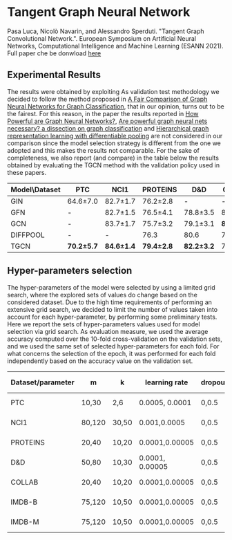 # Tangent Graph Neural Network

Pasa Luca, Nicolò Navarin, and Alessandro Sperduti. "Tangent Graph Convolutional Network.". 
European Symposium on Artificial Neural Networks, Computational  Intelligence and Machine Learning (ESANN 2021).
Full paper che be donwload [here](https://www.esann.org/sites/default/files/proceedings/2021/ES2021-143.pdf)

## Experimental Results

The results were obtained by exploiting As validation test methodology we decided to follow the method proposed in [A Fair Comparison of Graph Neural Networks for Graph Classification](https://openreview.net/forum?id=HygDF6NFPB), that in our opinion, turns out to be the fairest. For this reason, in the paper the results reported in [How Powerful are Graph Neural Networks?](https://openreview.net/forum?id=ryGs6iA5Km), [Are powerful graph neural nets necessary? a dissection on graph classification](https://openreview.net/forum?id=BJxQxeBYwH) and [Hierarchical graph representation learning with differentiable pooling](https://dl.acm.org/doi/10.5555/3327345.3327389) are not considered in our comparison since the model selection strategy is different from the one we adopted and this makes the results not comparable. For the sake of completeness, we also report (and compare) in the table below the results obtained by evaluating the TGCN method with the validation policy used in these papers.

Model\Dataset |  PTC | NCI1  | PROTEINS | D&D | COLLAB | IMDB-B | IMDB-M
------------- | ---- | ---- | ---- | ---- | ---- | ---- | ---- |
GIN | 64.6&pm;7.0  | 82.7&pm;1.7  | 76.2&pm;2.8  |  - | - | 80.2&pm;1.9  | 75.1&pm;5.1  | 52.3&pm;2.8 
GFN | - | 82.7&pm;1.5 | 76.5&pm;4.1 | 78.8&pm;3.5 | 81.5&pm;2.4 | 73.0&pm;4.4 | 51.8&pm;5.2
GCN | - | 83.7&pm;1.7 | 75.7&pm;3.2 | 79.1&pm;3.1 | **81.7&pm;1.6** | 73.3&pm;5.3 | 51.2&pm;5.1
DIFFPOOL |  - | - | 76.3 | 80.6 | 75.5 | - | - 
TGCN | **70.2&pm;5.7** | **84.6&pm;1.4** | **79.4&pm;2.8**| **82.2&pm;3.2** | 76.7&pm;1.6 | **77.9&pm;3.9** | **53.9&pm;3.4**

## Hyper-parameters selection
The hyper-parameters of the model were selected by using a limited grid search, where the explored sets of values do change based on the considered dataset.
Due to the high time requirements of performing an extensive grid search, we decided to limit the number of values taken into account for each hyper-parameter, by performing some preliminary tests. Here we report the sets of hyper-parameters values used for model selection via grid search. As evaluation measure, we used the average accuracy computed over the 10-fold cross-validation on the validation sets, and we used the same set of selected hyper-parameters for each fold. For what concerns the selection of the epoch, it was performed for each fold independently based on the accuracy value on the validation set.

Dataset/parameter | m | k | learning rate | dropout | weight decay | batch size | readout(\#layers [dims])
----------------- | ----------------- | ----------------- | ----------------- |  ----------------- | ----------------- | ----------------- | ----------------- |
PTC | 10,30 | 2,6 | 0.0005, 0.0001 | 0,0.5 | 5 * 10^-4, 5*10^-5 | 16,32 | 0, 1 [m/2], 2 [m*2,m]
NCI1 |80,120 | 30,50 | 0.001,0.0005 | 0,0.5 | 5 * 10^-4, 5*10^-5 | 16, 32 | 0, 1 [m/2], 2 [m*2,m]
PROTEINS | 20,40 | 10,20 | 0.0001,0.00005 | 0,0.5 | 5 * 10^-4, 5 * 10^-5 | 16, 32 | 0, 1 [m/2], 2 [m*2,m]
D&D | 50,80 | 10,30 | 0.0001, 0.00005 | 0,0.5 | 10^-3,10^-4 | 16, 32 | 0, 1 [m/2], 2 [m*2,m]
COLLAB | 20,40 | 10,20 | 0.0001,0.00005 | 0,0.5 | 5 * 10^-4, 5 * 10^-5 | 16, 32 | 0, 1 [m/2], 2 [m*2,m]
IMDB-B | 75,120 | 10,50 | 0.0001,0.00005 | 0,0.5 | 5 * 10^-4, 5 * 10^-5 | 16, 32 | 0, 1 [m/2], 2 [m*2,m]
IMDB-M | 75,120 | 10,50 | 0.0001,0.00005 | 0,0.5 | 5 * 10^-4, 5 * 10^-5 | 16, 32 | 0, 1 [m/2], 2 [m*2,m]
